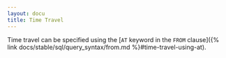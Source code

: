 ```yaml
---
layout: docu
title: Time Travel
---
```


Time travel can be specified using the [`AT` keyword in the `FROM` clause]({% link docs/stable/sql/query_syntax/from.md %}#time-travel-using-at).
